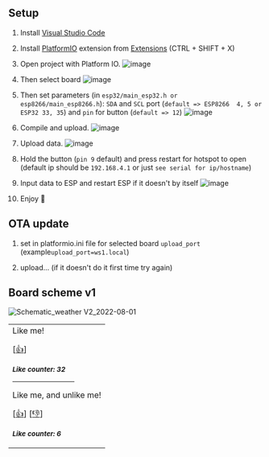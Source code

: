 
## Setup

1) Install <a href="https://code.visualstudio.com/">Visual Studio Code</a> 

2) Install <a href="https://platformio.org/install/ide?install=vscode">PlatformIO<a/> extension from <a href="https://marketplace.visualstudio.com/items?itemName=platformio.platformio-ide">Extensions</a> (CTRL + SHIFT + X)

3) Open project with Platform IO.
![image](https://user-images.githubusercontent.com/92652074/227805914-9f61558e-7341-4283-bba1-01baa1d0d283.png)

4) Then select board
![image](https://user-images.githubusercontent.com/92652074/227806081-7891bc30-c31b-41e3-9e3c-0b7a8aa0ceae.png)

5) Then set parameters (in ```esp32/main_esp32.h or esp8266/main_esp8266.h```): ```SDA``` and ```SCL``` port (```default => ESP8266  4, 5 or ESP32 33, 35```) and ```pin``` for button (```default => 12```)
![image](https://user-images.githubusercontent.com/92652074/227806317-3180fef1-5d0f-4acd-a1d8-52aff0d38488.png)

6) Compile and upload.
![image](https://user-images.githubusercontent.com/92652074/227806434-7f347533-40c4-4e5e-92a7-02da082f8ce5.png)

7) Upload data.
![image](https://user-images.githubusercontent.com/92652074/227806562-6ec9c297-f2da-4a4b-8441-a30f86b7e0bb.png)

8) Hold the button (```pin 9``` default) and press restart for hotspot to open (default ip should be ```192.168.4.1``` or just ```see serial for ip/hostname```)

9) Input data to ESP and restart ESP if it doesn't by itself
![image](https://user-images.githubusercontent.com/92652074/227806872-59262a0b-603e-4a0c-8dac-6966c2ac84b8.png)

10) Enjoy 🥰

  
## OTA update

1) set in platformio.ini file for selected board ```upload_port``` (example```upload_port=ws1.local```)

2) upload... (if it doesn't do it first time try again)

## Board scheme v1

![Schematic_weather V2_2022-08-01](https://user-images.githubusercontent.com/92652074/182050715-7694a899-4b08-4b32-82c2-49ca656223d8.png)

<div align=center>

<table>
<tr>
<td>
Like me!

[<a href="https://github.com/ariary/Readme-Like-Button/issues/new?assignees=&labels=like&template=like.yml&title=Add+new+like%21">👍</a>]

<sub><b><i>Like counter: 32</i></b></sub>

<hr size=15px color="ff5733" width=70%>

Like me, and unlike me!

[<a href="https://github.com/ariary/Readme-Like-Button/issues/new?assignees=&labels=like-mutable&template=like-mutable.yaml&title=Add+new+like%21+%28mutable%29">👍</a>]
[<a href="https://github.com/ariary/Readme-Like-Button/issues/new?assignees=&labels=unlike-mutable&template=unlike-mutable.yml&title=I+want+to+Unlike%21">👎</a>]

<sub><b><i>Like counter: 6</i></b></sub>

</td>
</tr>
</table>
</div>

